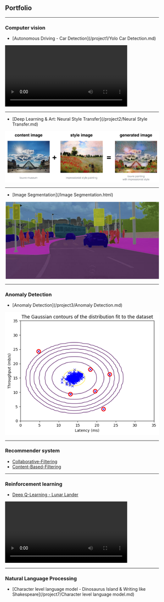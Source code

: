 ## Portfolio

---

### Computer vision 

- [Autonomous Driving - Car Detection](/project1/Yolo Car Detection.md)
<video width="400" height="200" src="images/pred_video.mp4" type="video/mp4" controls>
</video>

---

- [Deep Learning & Art: Neural Style Transfer](/project2/Neural Style Transfer.md)
<img src="project2/louvre_generated.png?raw=true"/>

---

- [Image Segmentation](/Image Segmentation.html)
<img src="images/carseg.png?raw=true"/>

---

### Anomaly Detection

- [Anomaly Detection](/project3/Anomaly Detection.md)
<img src="project3/output_14_1.png?raw=true"/>

---
### Recommender system

- [Collaborative-Filtering](/project4/Collaborative_filtering.md)
- [Content-Based-Filtering](/project5/Content-Based-Filtering.md)

---

### Reinforcement learning

- [Deep Q-Learning - Lunar Lander](/project6/Deep-Q-Learning.md)
<video width="400" height="200" src="project6/lunar_lander.mp4" type="video/mp4" controls>
</video>

---

### Natural Language Processing

- [Character level language model - Dinosaurus Island & Writing like Shakespeare](/project7/Character level language model.md)

<!-- Remove above link if you don't want to attibute -->
